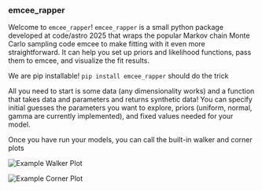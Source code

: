 ### emcee_rapper

Welcome to ``emcee_rapper``! ``emcee_rapper`` is a small python package developed at code/astro 2025 that wraps the popular Markov chain Monte Carlo sampling code emcee to make fitting with it even more straightforward. It can help you set up priors and likelihood functions, pass them to emcee, and visualize the fit results.

We are pip installable! ``pip install emcee_rapper`` should do the trick

All you need to start is some data (any dimensionality works) and a function that takes data and parameters and returns synthetic data! You can specify initial guesses the parameters you want to explore, priors (uniform, normal, gamma are currently implemented), and fixed values needed for your model. 

Once you have run your models, you can call the built-in walker and corner plots 

![](https://github.com/csarosi/emcee_rapper/blob/main/readme_images/Corner_linear.png "Example Walker Plot")

![](https://github.com/csarosi/emcee_rapper/blob/main/readme_images/MarkovChains_linear.png "Example Corner Plot")


